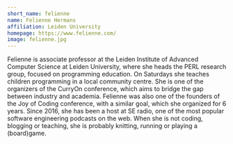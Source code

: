 ```yaml
---
short_name: felienne
name: Felienne Hermans
affiliation: Leiden University
homepage: https://www.felienne.com/
image: felienne.jpg
---
```


Felienne is associate professor at the Leiden Institute of Advanced Computer Science at Leiden University, where she heads the PERL research group, focused on programming education. On Saturdays she teaches children programming in a local community centre. She is one of the organizers of the CurryOn conference, which aims to bridge the gap between industry and academia. Felienne was also one of the founders of the Joy of Coding conference, with a similar goal, which she organized for 6 years. Since 2016, she has been a host at SE radio, one of the most popular software engineering podcasts on the web. When she is not coding, blogging or teaching, she is probably knitting, running or playing a (board)game.
